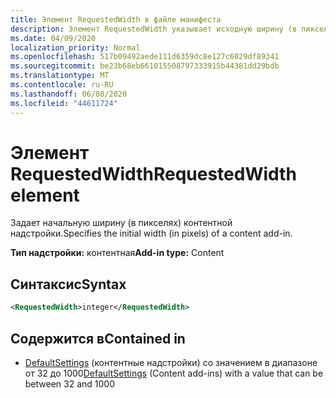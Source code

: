 ```yaml
---
title: Элемент RequestedWidth в файле манифеста
description: Элемент RequestedWidth указывает исходную ширину (в пикселях) контентной надстройки.
ms.date: 04/09/2020
localization_priority: Normal
ms.openlocfilehash: 517b09492aede111d6359dc8e127c6029df89341
ms.sourcegitcommit: be23b68eb661015508797333915b44381dd29bdb
ms.translationtype: MT
ms.contentlocale: ru-RU
ms.lasthandoff: 06/08/2020
ms.locfileid: "44611724"
---
```

# <a name="requestedwidth-element"></a><span data-ttu-id="21195-103">Элемент RequestedWidth</span><span class="sxs-lookup"><span data-stu-id="21195-103">RequestedWidth element</span></span>

<span data-ttu-id="21195-104">Задает начальную ширину (в пикселях) контентной надстройки.</span><span class="sxs-lookup"><span data-stu-id="21195-104">Specifies the initial width (in pixels) of a content add-in.</span></span>

<span data-ttu-id="21195-105">**Тип надстройки:** контентная</span><span class="sxs-lookup"><span data-stu-id="21195-105">**Add-in type:** Content</span></span>

## <a name="syntax"></a><span data-ttu-id="21195-106">Синтаксис</span><span class="sxs-lookup"><span data-stu-id="21195-106">Syntax</span></span>

```XML
<RequestedWidth>integer</RequestedWidth>
```

## <a name="contained-in"></a><span data-ttu-id="21195-107">Содержится в</span><span class="sxs-lookup"><span data-stu-id="21195-107">Contained in</span></span>

- <span data-ttu-id="21195-108">[DefaultSettings](defaultsettings.md) (контентные надстройки) со значением в диапазоне от 32 до 1000</span><span class="sxs-lookup"><span data-stu-id="21195-108">[DefaultSettings](defaultsettings.md) (Content add-ins) with a value that can be between 32 and 1000</span></span>
